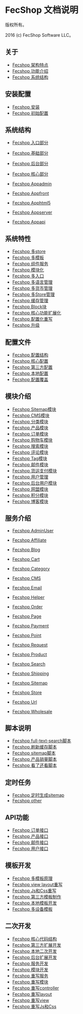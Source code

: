 FecShop 文档说明
===============================

版权所有。

2016 (c) FecShop Software LLC。



关于
-----

*  [Fecshop 架构特点](fecshop-about-fecshop.md)
*  [Fecshop 功能介绍](fecshop-about-function.md)
*  [Fecshop 系统结构](fecshop-about-system-contruct.md)


安装配置
--------
*  [Fecshop 安装](fecshop-install.md)
*  [Fecshop 初始配置](fecshop-init-config.md)

系统结构
--------
*  [Fecshop 入口部分](fecshop-about-entrance.md)
*  [Fecshop 基础部分](fecshop-about-base.md)
*  [Fecshop 后台部分](fecshop-about-backend.md)
*  [Fecshop 核心部分](fecshop-about-core.md)

*  [Fecshop Appadmin](fecshop-mitl-entrance-appadmin.md)
*  [Fecshop Appfront](fecshop-mitl-entrance-appfront.md)
*  [Fecshop Apphtml5](fecshop-mitl-entrance-apphtml5.md)
*  [Fecshop Appserver](fecshop-mitl-entrance-appserver.md)
*  [Fecshop Appapi](fecshop-mitl-entrance-appapi.md)


系统特性
--------
*  [Fecshop 多store](fecshop-feature-mutil-stores.md)
*  [Fecshop 多模板](fecshop-feature-mutil-themes.md)
*  [Fecshop 组件服务](fecshop-feature-component-services.md)
*  [Fecshop 模块化](fecshop-feature-modules.md)
*  [Fecshop 多入口](fecshop-feature-mutil-entrances.md)
*  [Fecshop 多语言管理](fecshop-function-mutil-lang.md)
*  [Fecshop 多货币管理](fecshop-function-mutil-currency.md)
*  [Fecshop 多Store管理](fecshop-function-mutil-store.md)
*  [Fecshop 缓存管理](fecshop-function-cache.md)
*  [Fecshop Block块](fecshop-feature-block.md)
*  [Fecshop 核心功能扩展化](fecshop-feature-core-extensions.md)
*  [Fecshop 配置化重写](fecshop-feature-config-rewrite.md)
*  [Fecshop 升级](fecshop-feature-upgrade.md)



配置文件
-----
*  [Fecshop 配置结构](fecshop-config-contruct.md)
*  [Fecshop 核心配置](fecshop-config-core.md)
*  [Fecshop 第三方配置](fecshop-config-thrid.md)
*  [Fecshop 本地配置](fecshop-config-local.md)
*  [Fecshop 配置覆盖](fecshop-config-rewrite.md)





模块介绍
-----
*  [Fecshop Sitemap模块](fecshop-modules-sitemap.md)
*  [Fecshop CMS模块](fecshop-modules-cms.md)
*  [Fecshop 分类模块](fecshop-modules-category.md)
*  [Fecshop 产品模块](fecshop-modules-product.md)
*  [Fecshop 订单模块](fecshop-modules-order.md)
*  [Fecshop 购物车模块](fecshop-modules-cart.md)
*  [Fecshop 搜索模块](fecshop-modules-search.md)
*  [Fecshop 评论模块](fecshop-modules-review.md)
*  [Fecshop Tag模块](fecshop-modules-tag.md)
*  [Fecshop 邮件模块](fecshop-modules-email.md)
*  [Fecshop 货运支付模块](fecshop-modules-shipping-payment.md)
*  [Fecshop 用户管理](fecshop-modules-customer.md)
*  [Fecshop 后台用户模块](fecshop-modules-admin-user.md)
*  [Fecshop 网盟模块](fecshop-modules-affiliate.md)
*  [Fecshop 积分模块](fecshop-modules-points.md)
*  [Fecshop 博客模块](fecshop-modules-blog.md)

服务介绍
-----
*  [Fecshop AdminUser](fecshop-services-admin-user.md)
*  [Fecshop Affiliate](fecshop-services-affiliate.md)
*  [Fecshop Blog](fecshop-services-blog.md)
*  [Fecshop Cart](fecshop-services-cart.md)
*  [Fecshop Category](fecshop-services-category.md) 
*  [Fecshop CMS](fecshop-services-cms.md)
*  [Fecshop Email](fecshop-services-email.md)
*  [Fecshop Helper](fecshop-services-helper.md)
*  [Fecshop Order](fecshop-services-order.md)
*  [Fecshop Page](fecshop-services-page.md)
*  [Fecshop Payment](fecshop-services-payment.md)
*  [Fecshop Point](fecshop-services-point.md)
*  [Fecshop Request](fecshop-services-request.md)
*  [Fecshop Product](fecshop-services-product.md)
*  [Fecshop Search](fecshop-services-search.md)

*  [Fecshop Shipping](fecshop-services-shipping.md)
*  [Fecshop Sitemap](fecshop-services-sitemap.md)
*  [Fecshop Store ](fecshop-services-store.md)
*  [Fecshop Url](fecshop-services-url.md)
*  [Fecshop Wholesale](fecshop-services-wholesale.md)




脚本说明
-----
*  [Fecshop full-text-search脚本](fecshop-script-full-text-search.md)
*  [Fecshop 刷新缓存脚本](fecshop-script-reflush-cache.md)
*  [Fecshop sitemap脚本](fecshop-script-sitemap.md)
*  [Fecshop 产品销量脚本](fecshop-script-product-sales.md)
*  [Fecshop 看了还看脚本](fecshop-script-view-also-view.md)



定时任务
-----
*  [Fecshop 定时生成sitemap](fecshop-cron-sitemap.md)
*  [Fecshop other](fecshop-cron-other.md)



API功能
-----
*  [Fecshop 订单接口](fecshop-api-order.md)
*  [Fecshop 产品接口](fecshop-api-product.md)
*  [Fecshop 邮件接口](fecshop-api-email.md)
*  [Fecshop 用户接口](fecshop-api-customer.md)



模板开发
-----
*  [Fecshop 多模板原理](fecshop-theme-mutil-theme-principle.md)
*  [Fecshop view layout重写](fecshop-theme-view-and-layout.md)
*  [Fecshop Js和Css重写](fecshop-theme-js-and-css.md)
*  [Fecshop 第三方模板制作](fecshop-theme-thrid-develop.md)
*  [Fecshop 本地模板开发](fecshop-theme-local-develop.md)
*  [Fecshop 多设备模板](fecshop-theme-mutil-devide.md)




二次开发
-----
*  [Fecshop 核心代码结构](fecshop-develop-core-code.md)
*  [Fecshop 第三方扩展开发](fecshop-develop-thrid.md)
*  [Fecshop 本地二次开发](fecshop-develop-local.md)
*  [Fecshop 后台扩展开发](fecshop-develop-admin.md)
*  [Fecshop 服务开发](fecshop-develop-services.md)
*  [Fecshop 模块开发](fecshop-develop-modules.md)
*  [Fecshop 重写服务](fecshop-develop-rewrite-services.md)
*  [Fecshop 重写模块](fecshop-develop-rewrite-modules.md)
*  [Fecshop 重写controller](fecshop-develop-rewrite-controllers.md)
*  [Fecshop 重写layout](fecshop-develop-rewrite-layouts.md)
*  [Fecshop 重写view](fecshop-develop-rewrite-view.md)
*  [Fecshop 重写Js和Css](fecshop-develop-rewrite-js-and-css.md)




































